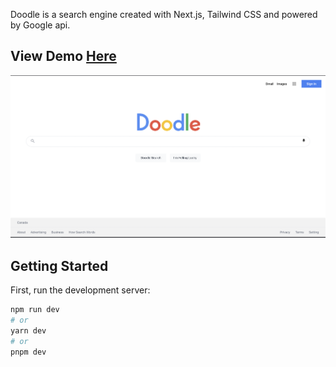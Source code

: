 Doodle is a search engine created with Next.js, Tailwind CSS and powered by Google api.

## View Demo [Here](doodle-search.vercel.app)

![alt text](/public/image/demo.png)

## Getting Started

First, run the development server:

```bash
npm run dev
# or
yarn dev
# or
pnpm dev
```

